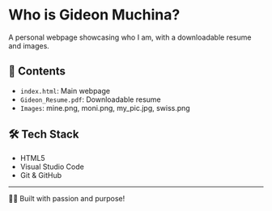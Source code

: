 # Who is Gideon Muchina?

A personal webpage showcasing who I am, with a downloadable resume and images.


## 📂 Contents

- `index.html`: Main webpage
- `Gideon_Resume.pdf`: Downloadable resume
- `Images`: mine.png, moni.png, my_pic.jpg, swiss.png

## 🛠️ Tech Stack

- HTML5
- Visual Studio Code
- Git & GitHub

---

👨‍💻 Built with passion and purpose!
